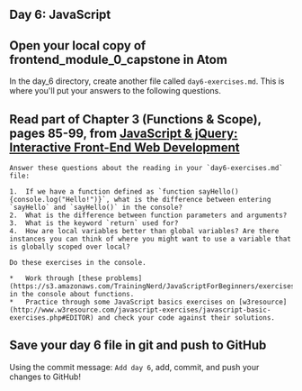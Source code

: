 ## Day 6: JavaScript

## Open your local copy of frontend_module_0_capstone in Atom

In the day_6 directory, create another file called `day6-exercises.md`. This is where you'll put your answers to the following questions.

## Read part of Chapter 3 (Functions & Scope), pages 85-99, from [JavaScript & jQuery: Interactive Front-End Web Development](https://www.amazon.com/JavaScript-JQuery-Interactive-Front-End-Development/dp/1118531647/ref=sr_1_5?ie=UTF8&qid=1541447422&sr=8-5&keywords=duckett)

    Answer these questions about the reading in your `day6-exercises.md` file:

    1.  If we have a function defined as `function sayHello(){console.log("Hello!")}`, what is the difference between entering `sayHello` and `sayHello()` in the console?
    2.  What is the difference between function parameters and arguments?
    3.  What is the keyword `return` used for?
    4.  How are local variables better than global variables? Are there instances you can think of where you might want to use a variable that is globally scoped over local?

    Do these exercises in the console.

    *   Work through [these problems](https://s3.amazonaws.com/TrainingNerd/JavaScriptForBeginners/exercises/functions.html) in the console about functions.
    *   Practice through some JavaScript basics exercises on [w3resource](http://www.w3resource.com/javascript-exercises/javascript-basic-exercises.php#EDITOR) and check your code against their solutions.

## Save your day 6 file in git and push to GitHub

Using the commit message: `Add day 6`, add, commit, and push your changes to GitHub!
